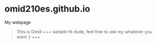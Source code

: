 # omid210es.github.io
My webpage
> This is Omid
+++ sample
Hi dude, feel free to ask my whatever you want :)
+++
